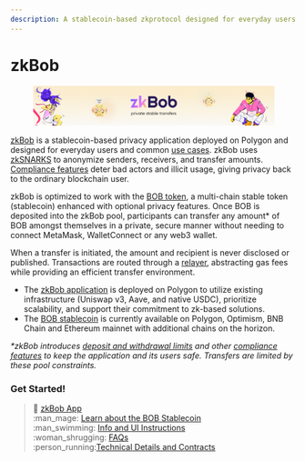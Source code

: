 ```yaml
---
description: A stablecoin-based zkprotocol designed for everyday users
---
```


# zkBob

<figure><img src=".gitbook/assets/readme2.jpg" alt=""><figcaption></figcaption></figure>

[zkBob](https://app.zkbob.com) is a stablecoin-based privacy application deployed on Polygon and designed for everyday users and common [use cases](zkbob-overview/use-cases/). zkBob uses [zkSNARKS](implementation/zksnarks-and-circuits/) to anonymize senders, receivers, and transfer amounts. [Compliance features](zkbob-overview/compliance-and-security.md) deter bad actors and illicit usage, giving privacy back to the ordinary blockchain user.&#x20;

zkBob is optimized to work with the [BOB token](broken-reference), a multi-chain stable token (stablecoin) enhanced with optional privacy features. Once BOB is deposited into the zkBob pool, participants can transfer any amount\* of BOB amongst themselves in a private, secure manner without needing to connect MetaMask, WalletConnect or any web3 wallet.

When a transfer is initiated, the amount and recipient is never disclosed or published. Transactions are routed through a [relayer](implementation/relayer-node/), abstracting gas fees while providing an efficient transfer environment.&#x20;

* The [zkBob application](https://app.zkbob.com/) is deployed on Polygon to utilize existing infrastructure (Uniswap v3, Aave, and native USDC), prioritize scalability, and support their commitment to zk-based solutions.
* The [BOB stablecoin](bob-stablecoin/bob-details.md) is currently available on Polygon, Optimism, BNB Chain and Ethereum mainnet with additional chains on the horizon.&#x20;

_\*zkBob introduces_ [_deposit and withdrawal limits_](zkbob-overview/deposit-and-withdrawal-limits.md) _and other_ [_compliance features_](zkbob-overview/compliance-and-security.md) _to keep the application and its users safe. Transfers are limited by these pool constraints._&#x20;

### Get Started!

> :man: [zkBob App](https://app.zkbob.com/)\
> :man\_mage: [Learn about the BOB Stablecoin](broken-reference)\
> :man\_swimming: [Info and UI Instructions](zkbob-app/zkbob-app.md)\
> :woman\_shrugging: [FAQs](zkbob-overview/faq.md)\
> :person\_running:[Technical Details and Contracts](broken-reference)

